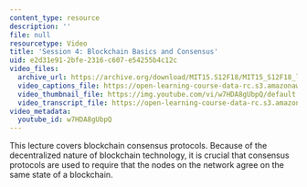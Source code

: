 ```yaml
---
content_type: resource
description: ''
file: null
resourcetype: Video
title: 'Session 4: Blockchain Basics and Consensus'
uid: e2d31e91-2bfe-2316-c607-e54255b4c12c
video_files:
  archive_url: https://archive.org/download/MIT15.S12F18/MIT15_S12F18_lec04_300k.mp4
  video_captions_file: https://open-learning-course-data-rc.s3.amazonaws.com/15-s12-blockchain-and-money-fall-2018/f9fd533a9fde584299eda01f89e6c6a1_w7HDA8gUbpQ.vtt
  video_thumbnail_file: https://img.youtube.com/vi/w7HDA8gUbpQ/default.jpg
  video_transcript_file: https://open-learning-course-data-rc.s3.amazonaws.com/15-s12-blockchain-and-money-fall-2018/bdf3542d270bb6356bdb4a1300432b5b_w7HDA8gUbpQ.pdf
video_metadata:
  youtube_id: w7HDA8gUbpQ
---
```


This lecture covers blockchain consensus protocols. Because of the decentralized nature of blockchain technology, it is crucial that consensus protocols are used to require that the nodes on the network agree on the same state of a blockchain.